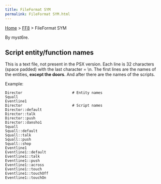 ```yaml
---
title: FileFormat SYM
permalink: FileFormat SYM.html
---
```


[Home](../Main%20Page.md) > [FF8](../FF8.md) > FileFormat SYM

By myst6re.

## Script entity/function names

This is a text file, not present in the PSX version. Each line is 32
characters (space padded) with the last character = \\n. The first lines
are the names of the entities, **except the doors**. And after there are
the names of the scripts.

Example:

    Director                       # Entity names
    Squall                        
    Eventline1                     
    Director                       # Script names
    Director::default              
    Director::talk                 
    Director::push                 
    Director::dansho1              
    Squall                         
    Squall::default                
    Squall::talk                   
    Squall::push                   
    Squall::shop                   
    Eventline1                     
    Eventline1::default            
    Eventline1::talk               
    Eventline1::push               
    Eventline1::across             
    Eventline1::touch              
    Eventline1::touchOff           
    Eventline1::touchOn            
